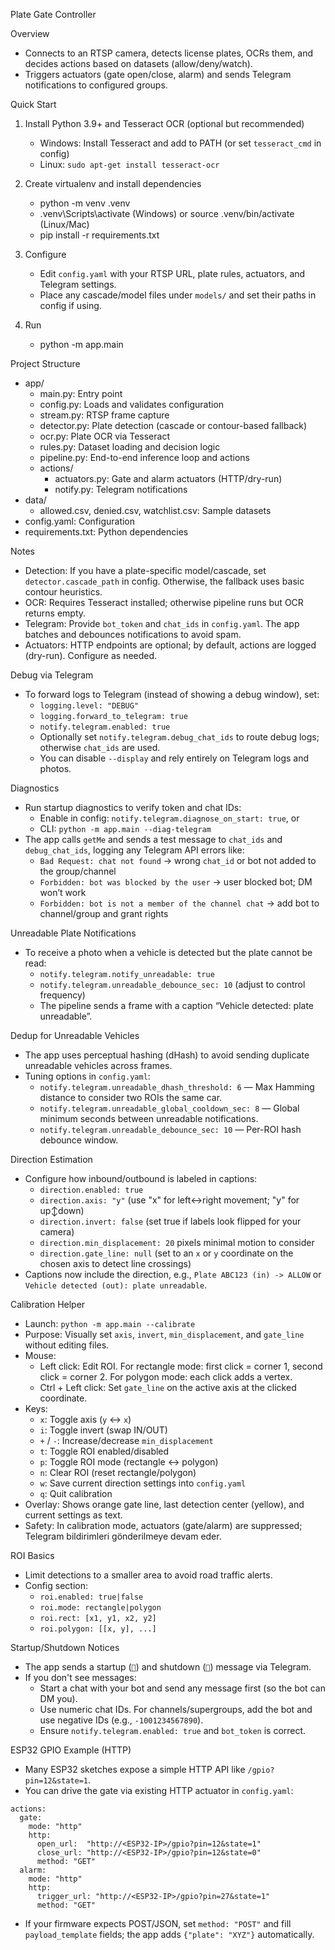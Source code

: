 Plate Gate Controller

Overview

- Connects to an RTSP camera, detects license plates, OCRs them, and decides actions based on datasets (allow/deny/watch).
- Triggers actuators (gate open/close, alarm) and sends Telegram notifications to configured groups.

Quick Start

1) Install Python 3.9+ and Tesseract OCR (optional but recommended)
   - Windows: Install Tesseract and add to PATH (or set `tesseract_cmd` in config)
   - Linux: `sudo apt-get install tesseract-ocr`

2) Create virtualenv and install dependencies
   - python -m venv .venv
   - .venv\\Scripts\\activate (Windows) or source .venv/bin/activate (Linux/Mac)
   - pip install -r requirements.txt

3) Configure
   - Edit `config.yaml` with your RTSP URL, plate rules, actuators, and Telegram settings.
   - Place any cascade/model files under `models/` and set their paths in config if using.

4) Run
   - python -m app.main

Project Structure

- app/
  - main.py: Entry point
  - config.py: Loads and validates configuration
  - stream.py: RTSP frame capture
  - detector.py: Plate detection (cascade or contour-based fallback)
  - ocr.py: Plate OCR via Tesseract
  - rules.py: Dataset loading and decision logic
  - pipeline.py: End-to-end inference loop and actions
  - actions/
    - actuators.py: Gate and alarm actuators (HTTP/dry-run)
    - notify.py: Telegram notifications
- data/
  - allowed.csv, denied.csv, watchlist.csv: Sample datasets
- config.yaml: Configuration
- requirements.txt: Python dependencies

Notes

- Detection: If you have a plate-specific model/cascade, set `detector.cascade_path` in config. Otherwise, the fallback uses basic contour heuristics.
- OCR: Requires Tesseract installed; otherwise pipeline runs but OCR returns empty.
- Telegram: Provide `bot_token` and `chat_ids` in `config.yaml`. The app batches and debounces notifications to avoid spam.
- Actuators: HTTP endpoints are optional; by default, actions are logged (dry-run). Configure as needed.

Debug via Telegram

- To forward logs to Telegram (instead of showing a debug window), set:
  - `logging.level: "DEBUG"`
  - `logging.forward_to_telegram: true`
  - `notify.telegram.enabled: true`
  - Optionally set `notify.telegram.debug_chat_ids` to route debug logs; otherwise `chat_ids` are used.
  - You can disable `--display` and rely entirely on Telegram logs and photos.

Diagnostics

- Run startup diagnostics to verify token and chat IDs:
  - Enable in config: `notify.telegram.diagnose_on_start: true`, or
  - CLI: `python -m app.main --diag-telegram`
- The app calls `getMe` and sends a test message to `chat_ids` and `debug_chat_ids`, logging any Telegram API errors like:
  - `Bad Request: chat not found` → wrong `chat_id` or bot not added to the group/channel
  - `Forbidden: bot was blocked by the user` → user blocked bot; DM won’t work
  - `Forbidden: bot is not a member of the channel chat` → add bot to channel/group and grant rights

Unreadable Plate Notifications

- To receive a photo when a vehicle is detected but the plate cannot be read:
  - `notify.telegram.notify_unreadable: true`
  - `notify.telegram.unreadable_debounce_sec: 10` (adjust to control frequency)
  - The pipeline sends a frame with a caption “Vehicle detected: plate unreadable”.

Dedup for Unreadable Vehicles

- The app uses perceptual hashing (dHash) to avoid sending duplicate unreadable vehicles across frames.
- Tuning options in `config.yaml`:
  - `notify.telegram.unreadable_dhash_threshold: 6` — Max Hamming distance to consider two ROIs the same car.
  - `notify.telegram.unreadable_global_cooldown_sec: 8` — Global minimum seconds between unreadable notifications.
  - `notify.telegram.unreadable_debounce_sec: 10` — Per-ROI hash debounce window.

Direction Estimation

- Configure how inbound/outbound is labeled in captions:
  - `direction.enabled: true`
  - `direction.axis: "y"`  (use "x" for left↔right movement; "y" for up↕down)
  - `direction.invert: false` (set true if labels look flipped for your camera)
  - `direction.min_displacement: 20` pixels minimal motion to consider
  - `direction.gate_line: null` (set to an `x` or `y` coordinate on the chosen axis to detect line crossings)
- Captions now include the direction, e.g., `Plate ABC123 (in) -> ALLOW` or `Vehicle detected (out): plate unreadable`.

Calibration Helper

- Launch: `python -m app.main --calibrate`
- Purpose: Visually set `axis`, `invert`, `min_displacement`, and `gate_line` without editing files.
- Mouse:
  - Left click: Edit ROI. For rectangle mode: first click = corner 1, second click = corner 2. For polygon mode: each click adds a vertex.
  - Ctrl + Left click: Set `gate_line` on the active axis at the clicked coordinate.
- Keys:
  - `x`: Toggle axis (`y` ↔ `x`)
  - `i`: Toggle invert (swap IN/OUT)
  - `+` / `-`: Increase/decrease `min_displacement`
  - `t`: Toggle ROI enabled/disabled
  - `p`: Toggle ROI mode (rectangle ↔ polygon)
  - `n`: Clear ROI (reset rectangle/polygon)
  - `w`: Save current direction settings into `config.yaml`
  - `q`: Quit calibration
- Overlay: Shows orange gate line, last detection center (yellow), and current settings as text.
- Safety: In calibration mode, actuators (gate/alarm) are suppressed; Telegram bildirimleri gönderilmeye devam eder.

ROI Basics

- Limit detections to a smaller area to avoid road traffic alerts.
- Config section:
  - `roi.enabled: true|false`
  - `roi.mode: rectangle|polygon`
  - `roi.rect: [x1, y1, x2, y2]`
  - `roi.polygon: [[x, y], ...]`

Startup/Shutdown Notices

- The app sends a startup (`🚀`) and shutdown (`🛑`) message via Telegram.
- If you don't see messages:
  - Start a chat with your bot and send any message first (so the bot can DM you).
  - Use numeric chat IDs. For channels/supergroups, add the bot and use negative IDs (e.g., `-1001234567890`).
  - Ensure `notify.telegram.enabled: true` and `bot_token` is correct.

ESP32 GPIO Example (HTTP)

- Many ESP32 sketches expose a simple HTTP API like `/gpio?pin=12&state=1`.
- You can drive the gate via existing HTTP actuator in `config.yaml`:

```
actions:
  gate:
    mode: "http"
    http:
      open_url:  "http://<ESP32-IP>/gpio?pin=12&state=1"
      close_url: "http://<ESP32-IP>/gpio?pin=12&state=0"
      method: "GET"
  alarm:
    mode: "http"
    http:
      trigger_url: "http://<ESP32-IP>/gpio?pin=27&state=1"
      method: "GET"
```

- If your firmware expects POST/JSON, set `method: "POST"` and fill `payload_template` fields; the app adds `{"plate": "XYZ"}` automatically.
